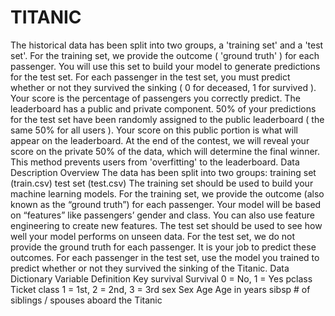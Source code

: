 # TITANIC
The historical data has been split into two groups, a 'training set' and a 'test set'. For the training set, we provide the outcome ( 'ground truth' ) for each passenger. You will use this set to build your model to generate predictions for the test set.  For each passenger in the test set, you must predict whether or not they survived the sinking ( 0 for deceased, 1 for survived ). Your score is the percentage of passengers you correctly predict.  The leaderboard has a public and private component. 50% of your predictions for the test set have been randomly assigned to the public leaderboard ( the same 50% for all users ). Your score on this public portion is what will appear on the leaderboard. At the end of the contest, we will reveal your score on the private 50% of the data, which will determine the final winner. This method prevents users from 'overfitting' to the leaderboard.  Data Description  Overview The data has been split into two groups: training set (train.csv) test set (test.csv)  The training set should be used to build your machine learning models. For the training set, we provide the outcome (also known as the “ground truth”) for each passenger. Your model will be based on “features” like passengers’ gender and class. You can also use feature engineering to create new features.  The test set should be used to see how well your model performs on unseen data. For the test set, we do not provide the ground truth for each passenger. It is your job to predict these outcomes. For each passenger in the test set, use the model you trained to predict whether or not they survived the sinking of the Titanic.  Data Dictionary Variable Definition Key  survival Survival 0 = No, 1 = Yes  pclass Ticket class 1 = 1st, 2 = 2nd, 3 = 3rd  sex Sex  Age Age in years  sibsp # of siblings / spouses aboard the Titanic 
